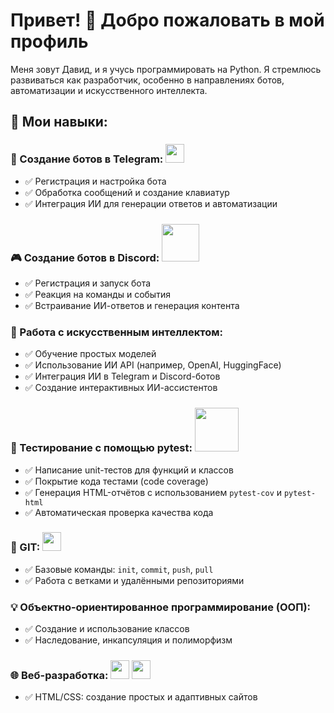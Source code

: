 # Привет! 👋 Добро пожаловать в мой профиль

Меня зовут Давид, и я учусь программировать на Python. Я стремлюсь развиваться как разработчик, особенно в направлениях ботов, автоматизации и искусственного интеллекта.

## 🌟 Мои навыки:

### 🤖 Создание ботов в Telegram: <img src="https://upload.wikimedia.org/wikipedia/commons/8/82/Telegram_logo.svg" width="30">
- ✅ Регистрация и настройка бота  
- ✅ Обработка сообщений и создание клавиатур  
- ✅ Интеграция ИИ для генерации ответов и автоматизации  

### 🎮 Создание ботов в Discord: <img src="https://upload.wikimedia.org/wikipedia/en/9/98/Discord_logo.svg" width="60">
- ✅ Регистрация и запуск бота  
- ✅ Реакция на команды и события  
- ✅ Встраивание ИИ-ответов и генерация контента  

### 🧠 Работа с искусственным интеллектом:
- ✅ Обучение простых моделей  
- ✅ Использование ИИ API (например, OpenAI, HuggingFace)  
- ✅ Интеграция ИИ в Telegram и Discord-ботов  
- ✅ Создание интерактивных ИИ-ассистентов  

### 🧪 Тестирование с помощью pytest: <img src="https://github.com/user-attachments/assets/ff008eb0-fe3f-4006-a460-ae194994db71" width="70">
- ✅ Написание unit-тестов для функций и классов  
- ✅ Покрытие кода тестами (code coverage)  
- ✅ Генерация HTML-отчётов с использованием `pytest-cov` и `pytest-html`  
- ✅ Автоматическая проверка качества кода 

### 🧰 GIT: <img src="https://git-scm.com/images/logos/downloads/Git-Icon-1788C.svg" width="30">
- ✅ Базовые команды: `init`, `commit`, `push`, `pull`  
- ✅ Работа с ветками и удалёнными репозиториями  

### 💡 Объектно-ориентированное программирование (ООП):
- ✅ Создание и использование классов  
- ✅ Наследование, инкапсуляция и полиморфизм  

### 🌐 Веб-разработка:  <img src="https://upload.wikimedia.org/wikipedia/commons/d/d5/CSS3_logo_and_wordmark.svg" width="30">  <img src="https://upload.wikimedia.org/wikipedia/commons/6/61/HTML5_logo_and_wordmark.svg" width="30">
- ✅ HTML/CSS: создание простых и адаптивных сайтов  

